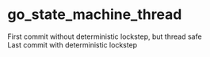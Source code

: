 ﻿# go_state_machine_thread

First commit without deterministic lockstep, but thread safe  
Last commit with deterministic lockstep
